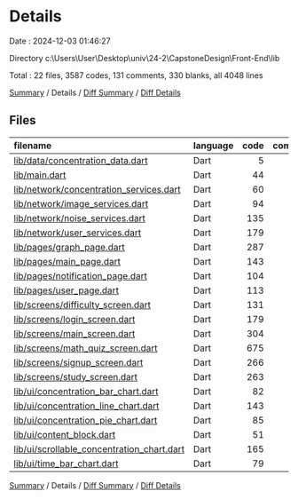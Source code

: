 # Details

Date : 2024-12-03 01:46:27

Directory c:\\Users\\User\\Desktop\\univ\\24-2\\CapstoneDesign\\Front-End\\lib

Total : 22 files,  3587 codes, 131 comments, 330 blanks, all 4048 lines

[Summary](results.md) / Details / [Diff Summary](diff.md) / [Diff Details](diff-details.md)

## Files
| filename | language | code | comment | blank | total |
| :--- | :--- | ---: | ---: | ---: | ---: |
| [lib/data/concentration_data.dart](/lib/data/concentration_data.dart) | Dart | 5 | 0 | 2 | 7 |
| [lib/main.dart](/lib/main.dart) | Dart | 44 | 0 | 4 | 48 |
| [lib/network/concentration_services.dart](/lib/network/concentration_services.dart) | Dart | 60 | 2 | 11 | 73 |
| [lib/network/image_services.dart](/lib/network/image_services.dart) | Dart | 94 | 18 | 14 | 126 |
| [lib/network/noise_services.dart](/lib/network/noise_services.dart) | Dart | 135 | 1 | 12 | 148 |
| [lib/network/user_services.dart](/lib/network/user_services.dart) | Dart | 179 | 10 | 25 | 214 |
| [lib/pages/graph_page.dart](/lib/pages/graph_page.dart) | Dart | 287 | 1 | 25 | 313 |
| [lib/pages/main_page.dart](/lib/pages/main_page.dart) | Dart | 143 | 3 | 9 | 155 |
| [lib/pages/notification_page.dart](/lib/pages/notification_page.dart) | Dart | 104 | 2 | 9 | 115 |
| [lib/pages/user_page.dart](/lib/pages/user_page.dart) | Dart | 113 | 8 | 6 | 127 |
| [lib/screens/difficulty_screen.dart](/lib/screens/difficulty_screen.dart) | Dart | 131 | 2 | 8 | 141 |
| [lib/screens/login_screen.dart](/lib/screens/login_screen.dart) | Dart | 179 | 2 | 7 | 188 |
| [lib/screens/main_screen.dart](/lib/screens/main_screen.dart) | Dart | 304 | 0 | 29 | 333 |
| [lib/screens/math_quiz_screen.dart](/lib/screens/math_quiz_screen.dart) | Dart | 675 | 67 | 81 | 823 |
| [lib/screens/signup_screen.dart](/lib/screens/signup_screen.dart) | Dart | 266 | 2 | 9 | 277 |
| [lib/screens/study_screen.dart](/lib/screens/study_screen.dart) | Dart | 263 | 7 | 30 | 300 |
| [lib/ui/concentration_bar_chart.dart](/lib/ui/concentration_bar_chart.dart) | Dart | 82 | 2 | 9 | 93 |
| [lib/ui/concentration_line_chart.dart](/lib/ui/concentration_line_chart.dart) | Dart | 143 | 2 | 17 | 162 |
| [lib/ui/concentration_pie_chart.dart](/lib/ui/concentration_pie_chart.dart) | Dart | 85 | 0 | 6 | 91 |
| [lib/ui/content_block.dart](/lib/ui/content_block.dart) | Dart | 51 | 0 | 4 | 55 |
| [lib/ui/scrollable_concentration_chart.dart](/lib/ui/scrollable_concentration_chart.dart) | Dart | 165 | 2 | 11 | 178 |
| [lib/ui/time_bar_chart.dart](/lib/ui/time_bar_chart.dart) | Dart | 79 | 0 | 2 | 81 |

[Summary](results.md) / Details / [Diff Summary](diff.md) / [Diff Details](diff-details.md)